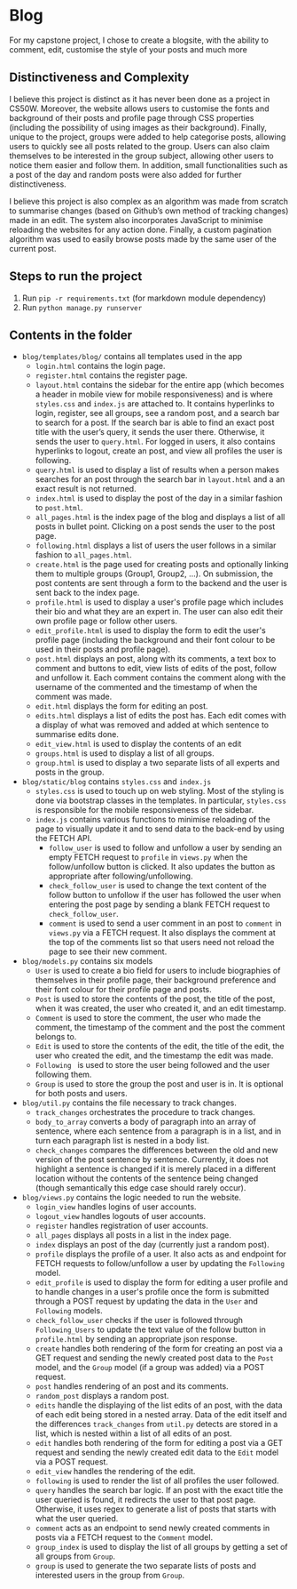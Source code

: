 # Blog #
For my capstone project, I chose to create a blogsite, with the ability to comment, edit, customise the style of your posts and much more
## Distinctiveness and Complexity ##
I believe this project is distinct as it has never been done as a project in CS50W. Moreover, the website allows users to customise the fonts and background of their posts and profile page through CSS properties (including the possibility of using images as their background). Finally, unique to the project, groups were added to help categorise posts, allowing users to quickly see all posts related to the group. Users can also claim themselves to be interested in the group subject, allowing other users to notice them easier and follow them. In addition, small functionalities such as a post of the day and random posts were also added for further distinctiveness.

I believe this project is also complex as an algorithm was made from scratch to summarise changes (based on Github’s own method of tracking changes) made in an edit. The system also incorporates JavaScript to minimise reloading the websites for any action done. Finally, a custom pagination algorithm was used to easily browse posts made by the same user of the current post.
## Steps to run the project ##
1. Run `pip -r requirements.txt` (for markdown module dependency)
2. Run `python manage.py runserver`
## Contents in the folder ##
* `blog/templates/blog/` contains all templates used in the app
    * `login.html` contains the login page.  
    * `register.html` contains the register page.  
    * `layout.html` contains the sidebar for the entire app (which becomes a header in mobile view for mobile responsiveness) and is where `styles.css` and `index.js` are attached to. It contains hyperlinks to login, register, see all groups, see a random post, and a search bar to search for a post. If the search bar is able to find an exact post title with the user’s query, it sends the user there. Otherwise, it sends the user to `query.html`. For logged in users, it also contains hyperlinks to logout, create an post, and view all profiles the user is following. 
    * `query.html` is used to display a list of results when a person makes searches for an post through the search bar in `layout.html` and a an exact result is not returned.  
    * `index.html` is used to display the post of the day in a similar fashion to `post.html`.
    * `all_pages.html` is the index page of the blog and displays a list of all posts in bullet point. Clicking on a post sends the user to the post page.  
    * `following.html` displays a list of users the user follows in a similar fashion to `all_pages.html`.
    * `create.html` is the page used for creating posts and optionally linking them to multiple groups (Group1, Group2, …). On submission, the post contents are sent through a form to the backend and the user is sent back to the index page.  
    * `profile.html` is used to display a user's profile page which includes their bio and what they are an expert in. The user can also edit their own profile page or follow other users.
    * `edit_profile.html` is used to display the form to edit the user's profile page (including the background and their font colour to be used in their posts and profile page).
    * `post.html` displays an post, along with its comments, a text box to comment and buttons to edit, view lists of edits of the post, follow and unfollow it. Each comment contains the comment along with the username of the commented and the timestamp of when the comment was made.
    * `edit.html` displays the form for editing an post.  
    * `edits.html` displays a list of edits the post has. Each edit comes with a display of what was removed and added at which sentence to summarise edits done.
    * `edit_view.html` is used to display the contents of an edit
    * `groups.html` is used to display a list of all groups.
    * `group.html` is used to display a two separate lists of all experts and posts in the group.
* `blog/static/blog` contains `styles.css` and `index.js`
    * `styles.css` is used to touch up on web styling. Most of the styling is done via bootstrap classes in the templates. In particular, `styles.css` is responsible for the mobile responsiveness of the sidebar.
    * `index.js` contains various functions to minimise reloading of the page to visually update it and to send data to the back-end by using the FETCH API.
        * `follow_user` is used to follow and unfollow a user by sending an empty FETCH request to `profile` in `views.py` when the follow/unfollow button is clicked. It also updates the button as appropriate after following/unfollowing.
        * `check_follow_user` is used to change the text content of the follow button to unfollow if the user has followed the user when entering the post page by sending a blank FETCH request to `check_follow_user`.
        * `comment` is used to send a user comment in an post to `comment` in `views.py` via a FETCH request. It also displays the comment at the top of the comments list so that users need not reload the page to see their new comment.
* `blog/models.py` contains six models
    * `User` is used to create a bio field for users to include biographies of themselves in their profile page, their background preference and their font colour for their profile page and posts.
    * `Post` is used to store the contents of the post, the title of the post, when it was created, the user who created it, and an edit timestamp.
    * `Comment` is used to store the comment, the user who made the comment, the timestamp of the comment and the post the comment belongs to.
    * `Edit` is used to store the contents of the edit, the title of the edit, the user who created the edit, and the timestamp the edit was made.
    * `Following ` is used to store the user being followed and the user following them.
    * `Group` is used to store the group the post and user is in. It is optional for both posts and users.
* `blog/util.py` contains the file necessary to track changes.
    * `track_changes` orchestrates the procedure to track changes.
    * `body_to_array` converts a body of paragraph into an array of sentence, where each sentence from a paragraph is in a list, and in turn each paragraph list is nested in a body list.
    * `check_changes` compares the differences between the old and new version of the post sentence by sentence. Currently, it does not highlight a sentence is changed if it is merely placed in a different location without the contents of the sentence being changed (though semantically this edge case should rarely occur).
* `blog/views.py` contains the logic needed to run the website.
    * `login_view` handles logins of user accounts.
    * `logout_view` handles logouts of user accounts.
    * `register` handles registration of user accounts.
    * `all_pages` displays all posts in a list in the index page.
    * `index` displays an post of the day (currently just a random post).
    * `profile` displays the profile of a user. It also acts as and endpoint for FETCH requests to follow/unfollow a user by updating the `Following` model.
    * `edit_profile` is used to display the form for editing a user profile and to handle changes in a user's profile once the form is submitted through a POST request by updating the data in the `User` and `Following` models.
    * `check_follow_user` checks if the user is followed through `Following_Users` to update the text value of the follow button in `profile.html` by sending an appropriate json response.
    * `create` handles both rendering of the form for creating an post via a GET request and sending the newly created post data to the `Post` model, and the `Group` model (if a group was added) via a POST request.
    * `post` handles rendering of an post and its comments.
    * `random_post` displays a random post.
    * `edits` handle the displaying of the list edits of an post, with the data of each edit being stored in a nested array. Data of the edit itself and the differences `track_changes` from `util.py` detects are stored in a list, which is nested within a list of all edits of an post.
    * `edit` handles both rendering of the form for editing a post via a GET request and sending the newly created edit data to the `Edit` model via a POST request.
    * `edit_view` handles the rendering of the edit.
    * `following` is used to render the list of all profiles the user followed.
    * `query` handles the search bar logic. If an post with the exact title the user queried is found, it redirects the user to that post page. Otherwise, it uses regex to generate a list of posts that starts with what the user queried.
    * `comment` acts as an endpoint to send newly created comments in posts via a FETCH request to the `Comment` model.
    * `group_index` is used to display the list of all groups by getting a set of all groups from `Group`.
    * `group` is used to generate the two separate lists of posts and interested users in the group from `Group`.
